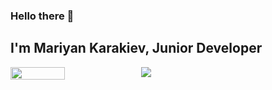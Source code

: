### Hello there 👋

## I'm Mariyan Karakiev, Junior Developer



<div style="display: flex; flex-direction: row;" >
 <img align="center" width=41.5% src="https://github-readme-stats.vercel.app/api?username=MariyanKarakiev&theme=github_dark&show_icons=true" />
 <img align="center" src="https://github-readme-stats.vercel.app/api/top-langs?username=MariyanKarakiev&show_icons=true&theme=github_dark&layout=compact&hide=css"/>
</div>
